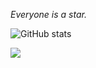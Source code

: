 *Everyone is a star.*

![GitHub stats](https://github-readme-stats.vercel.app/api?username=TNTksals&show_icons=true&theme=tokyonight)

<!-- <div align="center"> -->
<div>
    <img  src="https://github-readme-stats.vercel.app/api/top-langs/?username=TNTksals&layout=compact" />
</div>

